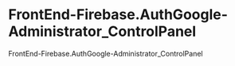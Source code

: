 # FrontEnd-Firebase.AuthGoogle-Administrator_ControlPanel
FrontEnd-Firebase.AuthGoogle-Administrator_ControlPanel

